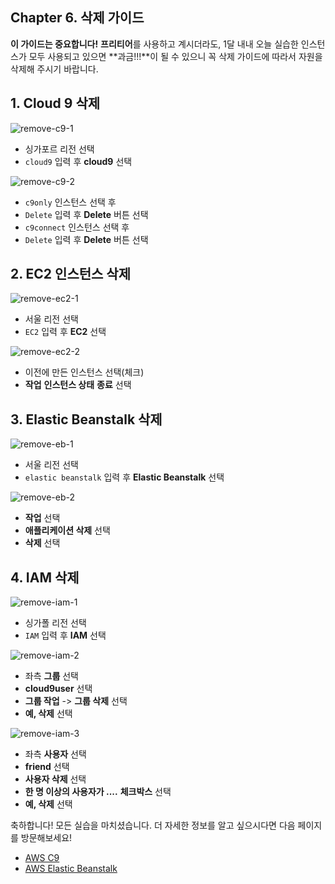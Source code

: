 ## Chapter 6. 삭제 가이드
**이 가이드는 중요합니다!**
**프리티어**를 사용하고 계시더라도, 1달 내내 오늘 실습한 인스턴스가 모두 사용되고 있으면 **과금!!!**이 될 수 있으니 꼭 삭제 가이드에 따라서 자원을 삭제해 주시기 바랍니다.

## 1. Cloud 9 삭제
![remove-c9-1](./../images/remove-c9-1.png)
* 싱가포르 리전 선택
* `cloud9` 입력 후 **cloud9** 선택

![remove-c9-2](./../images/remove-c9-2.png)
* `c9only` 인스턴스 선택 후
* `Delete` 입력 후 **Delete** 버튼 선택
* `c9connect` 인스턴스 선택 후
* `Delete` 입력 후 **Delete** 버튼 선택

## 2. EC2 인스턴스 삭제
![remove-ec2-1](./../images/remove-ec2-1.png)
* 서울 리전 선택
* `EC2` 입력 후 **EC2** 선택

![remove-ec2-2](./../images/remove-ec2-2.png)
* 이전에 만든 인스턴스 선택(체크)
* **작업** **인스턴스 상태** **종료** 선택

## 3. Elastic Beanstalk 삭제
![remove-eb-1](./../images/remove-eb-1.png)
* 서울 리전 선택
* `elastic beanstalk` 입력 후 **Elastic Beanstalk** 선택

![remove-eb-2](./../images/remove-eb-2.png)
* **작업** 선택
* **애플리케이션 삭제** 선택
* **삭제** 선택

## 4. IAM 삭제
![remove-iam-1](./../images/remove-iam-1.png)
* 싱가폴 리전 선택
* `IAM` 입력 후 **IAM** 선택

![remove-iam-2](./../images/remove-iam-2.png)
* 좌측 **그룹** 선택 
* **cloud9user** 선택
* **그룹 작업** -> **그룹 삭제** 선택
* **예, 삭제** 선택

![remove-iam-3](./../images/remove-iam-3.png)
* 좌측 **사용자** 선택 
* **friend** 선택
* **사용자 삭제** 선택
* **한 명 이상의 사용자가 ....** **체크박스** 선택
* **예, 삭제** 선택

축하합니다! 모든 실습을 마치셨습니다. 더 자세한 정보를 알고 싶으시다면 다음 페이지를 방문해보세요!
- [AWS C9](https://docs.aws.amazon.com/ko_kr/cloud9/latest/user-guide/welcome.html)
- [AWS Elastic Beanstalk](https://docs.aws.amazon.com/ko_kr/elasticbeanstalk/latest/dg/GettingStarted.html)
